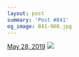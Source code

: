 ```yaml
---
layout: post
summary: 'Post #841'
og_image: 841-960.jpg
---
```


<p>
  <time>
    <a href="/841">May 28, 2019</a>
  </time>
  <a href="/841">
    <img src="{{ site.assets_url }}/841-480.jpg" srcset="{{ site.assets_url }}/841-240.jpg 240w, {{ site.assets_url }}/841-480.jpg 480w, {{ site.assets_url }}/841-720.jpg 720w, {{ site.assets_url }}/841-960.jpg 960w" sizes="(min-width: 700px) 50vw, calc(100vw - 2rem)" />
  </a>
</p>
